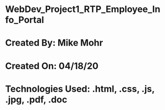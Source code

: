 # WebDev_Project1_RTP_Employee_Info_Portal
# Created By:		Mike Mohr
# Created On:		04/18/20
# Technologies Used:	.html, .css, .js, .jpg, .pdf, .doc
